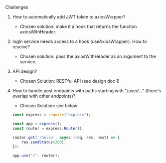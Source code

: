Challenges

1) How to automatically add JWT token to axiosWrapper?

    - Chosen solution: make it a hook that returns the function axiosWithHeader.

2) logIn service needs access to a hook (useAxiosWrapper). How to resolve?

    - Chosen solution: pass the axiosWithHeader as an argument to the service.

3) API design?

    - Chosen Solution: RESTful API (see design doc 1)

4) How to handle post endpoints with paths starting with "/user/..." (there's overlap with other endpoints)?

    - Chosen Solution: see below

    ```JavaScript
    const express = require("express");

    const app = express();
    const router = express.Router();

    router.get('/hello', async (req, res, next) => {
        res.sendStatus(200);
    });

    app.use("/", router);

    ```